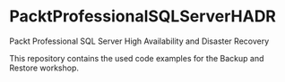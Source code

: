 # PacktProfessionalSQLServerHADR
Packt Professional SQL Server High Availability and Disaster Recovery

This repository contains the used code examples for the Backup and Restore workshop.
